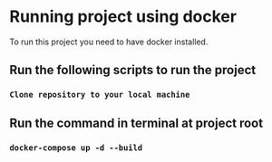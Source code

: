# Running project using docker

To run this project you need to have docker installed.

## Run the following scripts to run the project

### `Clone repository to your local machine`

## Run the command in terminal at project root

### `docker-compose up -d --build`